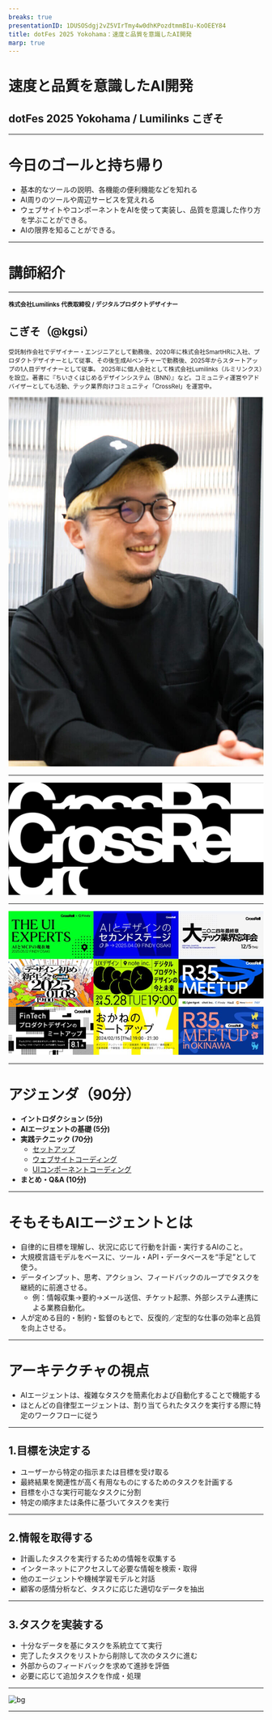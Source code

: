 ```yaml
---
breaks: true
presentationID: 1DUSOSdgj2vZ5VIrTmy4w0dhKPozdtmmBIu-KoOEEY84
title: dotFes 2025 Yokohama：速度と品質を意識したAI開発
marp: true
---
```


# 速度と品質を意識したAI開発

## dotFes 2025 Yokohama / Lumilinks こぎそ

---

# 今日のゴールと持ち帰り

- 基本的なツールの説明、各機能の便利機能などを知れる
- AI周りのツールや周辺サービスを覚えれる
- ウェブサイトやコンポーネントをAIを使って実装し、品質を意識した作り方を学ぶことができる。
- AIの限界を知ることができる。

---

# 講師紹介

---

<small>**株式会社Lumilinks 代表取締役 / デジタルプロダクトデザイナー**</small>

## こぎそ（@kgsi）

<small>受託制作会社でデザイナー・エンジニアとして勤務後、2020年に株式会社SmartHRに入社、プロダクトデザイナーとして従事、その後生成AIベンチャーで勤務後、2025年からスタートアップの1人目デザイナーとして従事。</small>
<small>2025年に個人会社として株式会社Lumilinks（ルミリンクス）を設立。著書に『ちいさくはじめるデザインシステム（BNN）』など。コミュニティ運営やアドバイザーとしても活動、テック業界向けコミュニティ「CrossRel」を運営中。</small>

![bg left:30%](./myprofile.jpg)

---

![bg](./pr_1.png)

---

![bg](./pr_2.jpg)

---

# アジェンダ（90分）

- **イントロダクション (5分)**
- **AIエージェントの基礎 (5分)**
- **実践テクニック (70分)**
  - [セットアップ](/hands-on/01-setup.md)
  - [ウェブサイトコーディング](/hands-on//02-website-coding.md)
  - [UIコンポーネントコーディング](/hands-on//03-ui-components.md)
- **まとめ・Q&A (10分)**

---

# そもそもAIエージェントとは

- 自律的に目標を理解し、状況に応じて行動を計画・実行するAIのこと。
- 大規模言語モデルをベースに、ツール・API・データベースを“手足”として使う。
- データインプット、思考、アクション、フィードバックのループでタスクを継続的に前進させる。
  - 例：情報収集→要約→メール送信、チケット起票、外部システム連携による業務自動化。
- 人が定める目的・制約・監督のもとで、反復的／定型的な仕事の効率と品質を向上させる。

---

# アーキテクチャの視点

- AIエージェントは、複雑なタスクを簡素化および自動化することで機能する
- ほとんどの自律型エージェントは、割り当てられたタスクを実行する際に特定のワークフローに従う

---

## 1.目標を決定する

- ユーザーから特定の指示または目標を受け取る
- 最終結果を関連性が高く有用なものにするためのタスクを計画する
- 目標を小さな実行可能なタスクに分割
- 特定の順序または条件に基づいてタスクを実行

---

## 2.情報を取得する

- 計画したタスクを実行するための情報を収集する
- インターネットにアクセスして必要な情報を検索・取得
- 他のエージェントや機械学習モデルと対話
- 顧客の感情分析など、タスクに応じた適切なデータを抽出

---

## 3.タスクを実装する

- 十分なデータを基にタスクを系統立てて実行
- 完了したタスクをリストから削除して次のタスクに進む
- 外部からのフィードバックを求めて進捗を評価
- 必要に応じて追加タスクを作成・処理

---

![bg](https://d2908q01vomqb2.cloudfront.net/f1f836cb4ea6efb2a0b1b99f41ad8b103eff4b59/2023/09/21/LLMRecIllustration.png)

---
